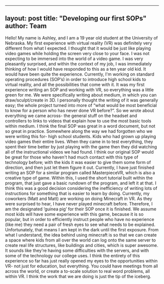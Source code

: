 
---
layout: post
title:  "Developing our first SOPs"
author: Team
---
Hello! 
My name is Ashley, and I am a 19 year old student at the University of Nebraska. My first experience with virtual reality (VR) was definitely very different from what I expected. I thought that it would be just like playing video games while holding the screen very close to your face. I was not expecting to be immersed into the world of a video game. I was very pleasantly surprised, and within the context of my job, I was immediately thinking of how I would have responded to this as a ten year old kid. It would have been quite the experience. 
Currently, I'm working on standard operating procedures (SOP’s) in order to introduce high school kids to virtual reality, and all the possibilities that come with it. It was my first experience writing an SOP and working with VR, so everything was a little green for me. We were specifically writing about medium, in which you can draw/sculpt/create in 3D. I personally thought the writing of it was generally easy; the whole project turned into more of “what would be most beneficial to know for a person who has never done VR before?”. So we wrote about everything we came across- the general stuff on the headset and controllers to links to videos that explain how to use the most basic tools within medium. 
I think the final SOP was great in a word document, but not so great in practice. Somewhere along the way we had forgotten who we were writing this for- high school students. Kids who had grown up playing video games their entire lives. When they came in to test everything, they spent their time better by just playing with the game then they did watching all of the instructional videos we had found. I think our original SOP would be great for those who haven't had much contact with this type of technology before; with the kids it was easier to give them some form of direction, and then just let them figure it out. 
Currently, I have just finished writing an SOP for a similar program called MasterpieceVR, which is also a creative type of game. Within this, I used the short tutorial built within the program, that just gave a basic rundown of the program, and left it at that. I think this was a good decision considering the inefficiency of writing lots of instructions for something that is easier to learn by doing. 
Currently, my coworkers (Matt and Matt) are working on doing Minecraft in VR. As they were surprised to hear, I have never played minecraft before. Therefore, I am the designated ‘guinea pig’ for their SOP once it is finished. We assume most kids will have some experience with this game, because it is so popular, but in order to efficiently instruct people who have no experience (like me) they need a pair of fresh eyes to see what needs to be explained. Unfortunately, that means I am kept in the dark until the first exposure. From what I understand, the idea behind using minecraft is so that we can create a space where kids from all over the world can log onto the same server to create real life structures, like buildings and cities, which is super awesome. It sounds like they’re having some difficulties with the servers, and with some of the technology our college uses. 
I think the entirety of this experience so far has just really opened my eyes to the opportunities within VR- not just for education, but everything. You could have meetings from all across the world, or create a to-scale solution to real word problems, all within VR. I think the work that we are doing is just the tip of the iceberg.

